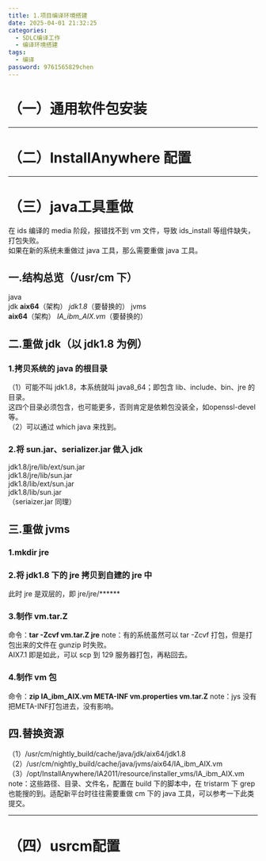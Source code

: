 ```yaml
---
title: 1.项目编译环境搭建
date: 2025-04-01 21:32:25
categories:
  - SDLC编译工作
  - 编译环境搭建
tags:
  - 编译
password: 9761565829chen
---
```

# （一）通用软件包安装

---

# （二）InstallAnywhere 配置

---

# （三）java工具重做
在 ids 编译的 media 阶段，报错找不到 vm 文件，导致 ids_install 等组件缺失，打包失败。  
如果在新的系统未重做过 java 工具，那么需要重做 java 工具。
## 一.结构总览（/usr/cm 下）
java  
	jdk 
		**aix64**（架构）
			*jdk1.8*（要替换的）
	jvms  
		**aix64**（架构）
			*IA_ibm_AIX.vm*（要替换的）


## 二.重做 jdk（以 jdk1.8 为例）
### 1.拷贝系统的 java 的根目录
（1）可能不叫 jdk1.8，本系统就叫 java8_64；即包含 lib、include、bin、jre 的目录。  
这四个目录必须包含，也可能更多，否则肯定是依赖包没装全，如openssl-devel 等。  
（2）可以通过 which java 来找到。
 
### 2.将 sun.jar、serializer.jar 做入 jdk
jdk1.8/jre/lib/ext/sun.jar  
jdk1.8/jre/lib/sun.jar  
jdk1.8/lib/ext/sun.jar  
jdk1.8/lib/sun.jar  
（seriaizer.jar 同理）


## 三.重做 jvms
### 1.mkdir jre
 
### 2.将 jdk1.8 下的 jre 拷贝到自建的 jre 中
此时 jre 是双层的，即 jre/jre/******
 
### 3.制作 vm.tar.Z
命令：**tar -Zcvf vm.tar.Z jre**
note：有的系统虽然可以 tar -Zcvf 打包，但是打包出来的文件在 gunzip 时失败。  
AIX7.1 即是如此，可以 scp 到 129 服务器打包，再粘回去。
 
### 4.制作 vm 包
命令：**zip IA_ibm_AIX.vm META-INF vm.properties vm.tar.Z**
note：jys 没有把META-INF打包进去，没有影响。


## 四.替换资源
（1）/usr/cm/nightly_build/cache/java/jdk/aix64/jdk1.8  
（2）/usr/cm/nightly_build/cache/java/jvms/aix64/IA_ibm_AIX.vm  
（3）/opt/InstallAnywhere/IA2011/resource/installer_vms/IA_ibm_AIX.vm  
note：这些路径、目录、文件名，配置在 build 下的脚本中，在 tristarm 下 grep 也能搜的到。适配新平台时往往需要重做 cm 下的 java 工具，可以参考一下此类提交。

---

# （四）usrcm配置